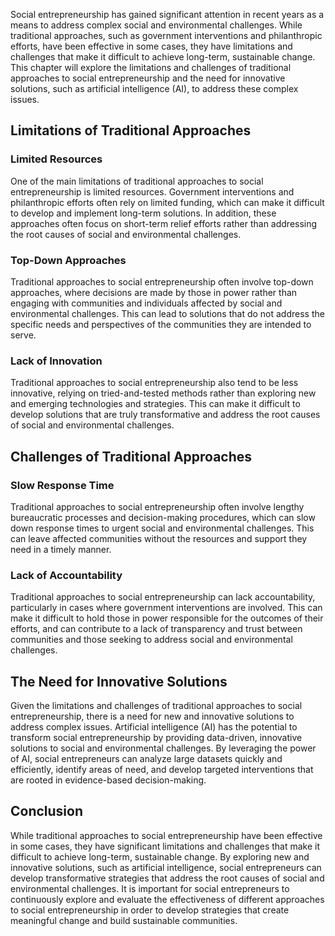 
Social entrepreneurship has gained significant attention in recent years as a means to address complex social and environmental challenges. While traditional approaches, such as government interventions and philanthropic efforts, have been effective in some cases, they have limitations and challenges that make it difficult to achieve long-term, sustainable change. This chapter will explore the limitations and challenges of traditional approaches to social entrepreneurship and the need for innovative solutions, such as artificial intelligence (AI), to address these complex issues.

Limitations of Traditional Approaches
-------------------------------------

### Limited Resources

One of the main limitations of traditional approaches to social entrepreneurship is limited resources. Government interventions and philanthropic efforts often rely on limited funding, which can make it difficult to develop and implement long-term solutions. In addition, these approaches often focus on short-term relief efforts rather than addressing the root causes of social and environmental challenges.

### Top-Down Approaches

Traditional approaches to social entrepreneurship often involve top-down approaches, where decisions are made by those in power rather than engaging with communities and individuals affected by social and environmental challenges. This can lead to solutions that do not address the specific needs and perspectives of the communities they are intended to serve.

### Lack of Innovation

Traditional approaches to social entrepreneurship also tend to be less innovative, relying on tried-and-tested methods rather than exploring new and emerging technologies and strategies. This can make it difficult to develop solutions that are truly transformative and address the root causes of social and environmental challenges.

Challenges of Traditional Approaches
------------------------------------

### Slow Response Time

Traditional approaches to social entrepreneurship often involve lengthy bureaucratic processes and decision-making procedures, which can slow down response times to urgent social and environmental challenges. This can leave affected communities without the resources and support they need in a timely manner.

### Lack of Accountability

Traditional approaches to social entrepreneurship can lack accountability, particularly in cases where government interventions are involved. This can make it difficult to hold those in power responsible for the outcomes of their efforts, and can contribute to a lack of transparency and trust between communities and those seeking to address social and environmental challenges.

The Need for Innovative Solutions
---------------------------------

Given the limitations and challenges of traditional approaches to social entrepreneurship, there is a need for new and innovative solutions to address complex issues. Artificial intelligence (AI) has the potential to transform social entrepreneurship by providing data-driven, innovative solutions to social and environmental challenges. By leveraging the power of AI, social entrepreneurs can analyze large datasets quickly and efficiently, identify areas of need, and develop targeted interventions that are rooted in evidence-based decision-making.

Conclusion
----------

While traditional approaches to social entrepreneurship have been effective in some cases, they have significant limitations and challenges that make it difficult to achieve long-term, sustainable change. By exploring new and innovative solutions, such as artificial intelligence, social entrepreneurs can develop transformative strategies that address the root causes of social and environmental challenges. It is important for social entrepreneurs to continuously explore and evaluate the effectiveness of different approaches to social entrepreneurship in order to develop strategies that create meaningful change and build sustainable communities.
